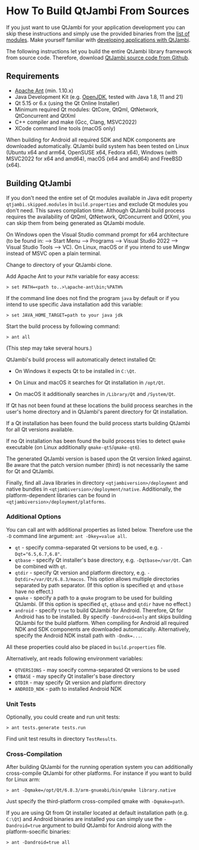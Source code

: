 # How To Build QtJambi From Sources

If you just want to use QtJambi for your application development you can skip these instructions 
and simply use the provided binaries from the [list of modules](www/Modules.md).
Make yourself familiar with [developing applications with QtJambi](www/First-Steps-With-QtJambi.md).

The following instructions let you build the entire QtJambi library framework from source code.
Therefore, download [QtJambi source code from Github](https://github.com/OmixVisualization/qtjambi/).

## Requirements
* [Apache Ant](https://ant.apache.org/) (min. 1.10.x)
* Java Development Kit (e.g. [OpenJDK](https://adoptopenjdk.net/), tested with Java 1.8, 11 and 21)
* Qt 5.15 or 6.x (using the Qt Online Installer)
* Minimum required Qt modules: QtCore, QtQml, QtNetwork, QtConcurrent and QtXml
* C++ compiler and make (Gcc, Clang, MSVC2022)
* XCode command line tools (macOS only)

When building for Android all required SDK and NDK components are downloaded automatically.
QtJambi build system has been tested on Linux (Ubuntu x64 and arm64, OpenSUSE x64, Fedora x64), Windows (with MSVC2022 for x64 and amd64), macOS (x64 and amd64) and FreeBSD (x64).

## Building QtJambi

If you don't need the entire set of Qt modules available in Java edit property `qtjambi.skipped.modules` in `build.properties` and exclude Qt modules you don't need.
This saves compilation time. Although QtJambi build process requires the availability of QtQml, QtNetwork, QtConcurrent and QtXml, you can skip them from being generated as QtJambi module.

On Windows open the Visual Studio command prompt for x64 architecture (to be found in: --> Start Menu --> Programs --> Visual Studio 2022 --> Visual Studio Tools --> VC).
On Linux, macOS or if you intend to use Mingw instead of MSVC open a plain terminal.

Change to directory of your QtJambi clone.

Add Apache Ant to your `PATH` variable for easy access:

`> set PATH=<path to..>\apache-ant\bin;%PATH%`

If the command line does not find the program `java` by default or if you intend to use specific Java installation add this variable:

`> set JAVA_HOME_TARGET=path to your java jdk`

Start the build process by following command:

`> ant all`

(This step may take several hours.)

QtJambi's build process will automatically detect installed Qt:

* On Windows it expects Qt to be installed in `C:\Qt`.

* On Linux and macOS it searches for Qt installation in `/opt/Qt`.

* On macOS it additionally searches in `/Library/Qt` and `/System/Qt`.

If Qt has not been found at these locations the build process searches in the user's home directory and in QtJambi's parent directory for Qt installation.

If a Qt installation has been found the build process starts building QtJambi for all Qt versions available.

If no Qt installation has been found the build process tries to detect `qmake` executable (on Linux additionally `qmake-qt5`/`qmake-qt6`).

The generated QtJambi version is based upon the Qt version linked against. Be aware that the patch version number (third) is not necessarily the same for Qt and QtJambi.

Finally, find all Java libraries in directory `<qtjambiversion>/deployment` and native bundles in `<qtjambiversion>/deployment/native`. Additionally, the platform-dependent libraries can be found in `<qtjambiversion>/deployment/platforms`.

### Additional Options

You can call ant with additional properties as listed below. Therefore use the `-D` command line argument: `ant -Dkey=value all`.

* `qt` - specify comma-separated Qt versions to be used, e.g. `-Dqt="6.5,6.7,6.8"`.
* `qtbase` - specify Qt installer's base directory, e.g. `-Dqtbase=/var/Qt`. Can be combined with `qt`.
* `qtdir` - specify Qt version and platform directory, e.g. `-Dqtdir=/var/Qt/6.8.3/macos`. This option allows multiple directories separated by path separator. (If this option is specified `qt` and `qtbase` have no effect.)
* `qmake` - specify a path to a `qmake` program to be used for building QtJambi. (If this option is specified `qt`, `qtbase` and `qtdir` have no effect.)
* `android` - specify `true` to build QtJambi for Android. Therefore, Qt for Android has to be installed. By specify `-Dandroid=only` ant skips building QtJambi for the build platform. When compiling for Android all required NDK and SDK components are downloaded automatically. Alternatively, specify the Android NDK install path with `-Dndk=...`.

All these properties could also be placed in `build.properties` file.

Alternatively, ant reads following environment variables:

* `QTVERSIONS` - may soecify comma-separated Qt versions to be used
* `QTBASE` - may specify Qt installer's base directory
* `QTDIR` - may specify Qt version and platform directory
* `ANDROID_NDK` - path to installed Android NDK

### Unit Tests

Optionally, you could create and run unit tests:

`> ant tests.generate tests.run`

Find unit test results in directory `TestResults`.

### Cross-Compilation

After building QtJambi for the running operation system you can additionally cross-compile QtJambi for other platforms.
For instance if you want to build for Linux arm:

`> ant -Dqmake=/opt/Qt/6.8.3/arm-gnueabi/bin/qmake library.native`

Just specify the third-platform cross-compiled qmake with `-Dqmake=path`.

If you are using Qt from Qt installer located at default installation path (e.g. `C:\Qt`)
and Android binaries are installed you can simply use the `-Dandroid=true` argument to 
build QtJambi for Android along with the platform-soecific binaries:

`> ant -Dandroid=true all`
